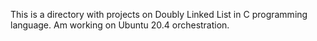 This is a directory with projects on Doubly Linked List in C programming language. Am working on Ubuntu 20.4 orchestration.

